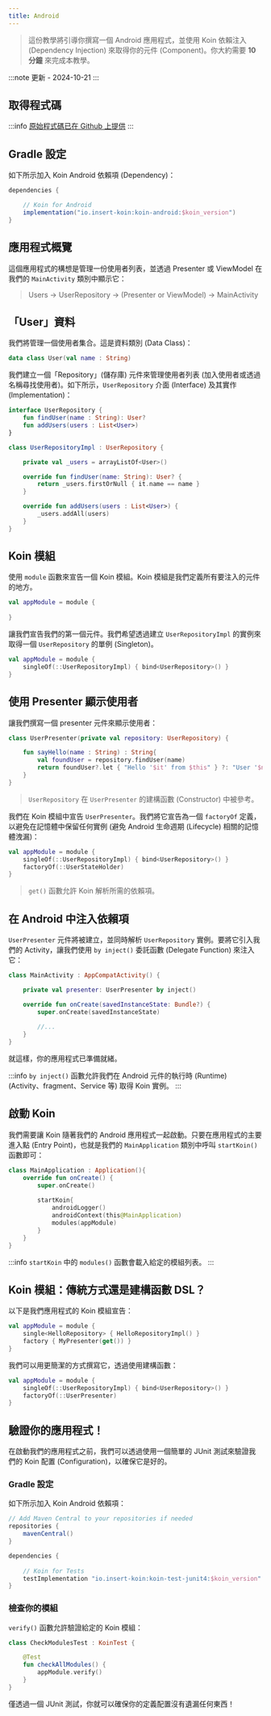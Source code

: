 ```yaml
---
title: Android
---
```


> 這份教學將引導你撰寫一個 Android 應用程式，並使用 Koin 依賴注入 (Dependency Injection) 來取得你的元件 (Component)。你大約需要 **10 分鐘** 來完成本教學。

:::note
更新 - 2024-10-21
:::

## 取得程式碼

:::info
[原始程式碼已在 Github 上提供](https://github.com/InsertKoinIO/koin-getting-started/tree/main/android)
:::

## Gradle 設定

如下所示加入 Koin Android 依賴項 (Dependency)：

```groovy
dependencies {

    // Koin for Android
    implementation("io.insert-koin:koin-android:$koin_version")
}
```

## 應用程式概覽

這個應用程式的構想是管理一份使用者列表，並透過 Presenter 或 ViewModel 在我們的 `MainActivity` 類別中顯示它：

> Users -> UserRepository -> (Presenter or ViewModel) -> MainActivity

## 「User」資料

我們將管理一個使用者集合。這是資料類別 (Data Class)：

```kotlin
data class User(val name : String)
```

我們建立一個「Repository」(儲存庫) 元件來管理使用者列表 (加入使用者或透過名稱尋找使用者)。如下所示，`UserRepository` 介面 (Interface) 及其實作 (Implementation)：

```kotlin
interface UserRepository {
    fun findUser(name : String): User?
    fun addUsers(users : List<User>)
}

class UserRepositoryImpl : UserRepository {

    private val _users = arrayListOf<User>()

    override fun findUser(name: String): User? {
        return _users.firstOrNull { it.name == name }
    }

    override fun addUsers(users : List<User>) {
        _users.addAll(users)
    }
}
```

## Koin 模組

使用 `module` 函數來宣告一個 Koin 模組。Koin 模組是我們定義所有要注入的元件的地方。

```kotlin
val appModule = module {
    
}
```

讓我們宣告我們的第一個元件。我們希望透過建立 `UserRepositoryImpl` 的實例來取得一個 `UserRepository` 的單例 (Singleton)。

```kotlin
val appModule = module {
    singleOf(::UserRepositoryImpl) { bind<UserRepository>() }
}
```

## 使用 Presenter 顯示使用者

讓我們撰寫一個 presenter 元件來顯示使用者：

```kotlin
class UserPresenter(private val repository: UserRepository) {

    fun sayHello(name : String) : String{
        val foundUser = repository.findUser(name)
        return foundUser?.let { "Hello '$it' from $this" } ?: "User '$name' not found!"
    }
}
```

> `UserRepository` 在 `UserPresenter` 的建構函數 (Constructor) 中被參考。

我們在 Koin 模組中宣告 `UserPresenter`。我們將它宣告為一個 `factoryOf` 定義，以避免在記憶體中保留任何實例 (避免 Android 生命週期 (Lifecycle) 相關的記憶體洩漏)：

```kotlin
val appModule = module {
    singleOf(::UserRepositoryImpl) { bind<UserRepository>() }
    factoryOf(::UserStateHolder)
}
```

> `get()` 函數允許 Koin 解析所需的依賴項。

## 在 Android 中注入依賴項

`UserPresenter` 元件將被建立，並同時解析 `UserRepository` 實例。要將它引入我們的 Activity，讓我們使用 `by inject()` 委託函數 (Delegate Function) 來注入它：

```kotlin
class MainActivity : AppCompatActivity() {

    private val presenter: UserPresenter by inject()

    override fun onCreate(savedInstanceState: Bundle?) {
        super.onCreate(savedInstanceState)
        
        //...
    }
}
```

就這樣，你的應用程式已準備就緒。

:::info
`by inject()` 函數允許我們在 Android 元件的執行時 (Runtime) (Activity、fragment、Service 等) 取得 Koin 實例。
:::

## 啟動 Koin

我們需要讓 Koin 隨著我們的 Android 應用程式一起啟動。只要在應用程式的主要進入點 (Entry Point)，也就是我們的 `MainApplication` 類別中呼叫 `startKoin()` 函數即可：

```kotlin
class MainApplication : Application(){
    override fun onCreate() {
        super.onCreate()
        
        startKoin{
            androidLogger()
            androidContext(this@MainApplication)
            modules(appModule)
        }
    }
}
```

:::info
`startKoin` 中的 `modules()` 函數會載入給定的模組列表。
:::

## Koin 模組：傳統方式還是建構函數 DSL？

以下是我們應用程式的 Koin 模組宣告：

```kotlin
val appModule = module {
    single<HelloRepository> { HelloRepositoryImpl() }
    factory { MyPresenter(get()) }
}
```

我們可以用更簡潔的方式撰寫它，透過使用建構函數：

```kotlin
val appModule = module {
    singleOf(::UserRepositoryImpl) { bind<UserRepository>() }
    factoryOf(::UserPresenter)
}
```

## 驗證你的應用程式！

在啟動我們的應用程式之前，我們可以透過使用一個簡單的 JUnit 測試來驗證我們的 Koin 配置 (Configuration)，以確保它是好的。

### Gradle 設定

如下所示加入 Koin Android 依賴項：

```groovy
// Add Maven Central to your repositories if needed
repositories {
	mavenCentral()    
}

dependencies {
    
    // Koin for Tests
    testImplementation "io.insert-koin:koin-test-junit4:$koin_version"
}
```

### 檢查你的模組

`verify()` 函數允許驗證給定的 Koin 模組：

```kotlin
class CheckModulesTest : KoinTest {

    @Test
    fun checkAllModules() {
        appModule.verify()
    }
}
```

僅透過一個 JUnit 測試，你就可以確保你的定義配置沒有遺漏任何東西！
